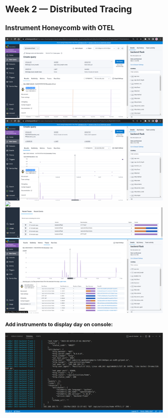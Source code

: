 # Week 2 — Distributed Tracing

## Instrument Honeycomb with OTEL

![](assets/week2/query.png)
![](assets/week2/query2.png)
![](assets/week2/span.png)
![](assets/week2/traces.png)
![](assets/week2/traces2.png)

### Add instruments to display day on console:

![](assets/week2/console.png)
